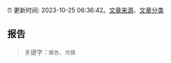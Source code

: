 :alarm_clock: 更新时间: 2023-10-25 06:36:42。[文章来源](/README.md)、[文章分类](/TAGS.md)

## 报告


> 关键字：`报告`、`月报`



